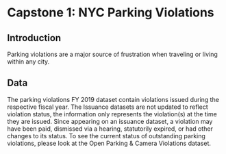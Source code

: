 # Capstone 1: NYC Parking Violations

## Introduction
Parking violations are a major source of frustration when traveling or living within any city. 

## Data
The parking violations FY 2019 dataset contain violations issued during the respective fiscal year. The Issuance datasets are not updated to reflect violation status, the information only represents the violation(s) at the time they are issued. Since appearing on an issuance dataset, a violation may have been paid, dismissed via a hearing, statutorily expired, or had other changes to its status. To see the current status of outstanding parking violations, please look at the Open Parking & Camera Violations dataset.